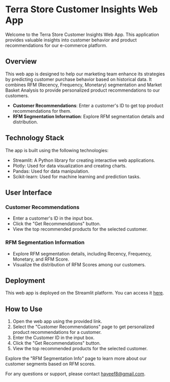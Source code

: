# Terra Store Customer Insights Web App

Welcome to the Terra Store Customer Insights Web App. This application provides valuable insights into customer behavior and product recommendations for our e-commerce platform.

## Overview

This web app is designed to help our marketing team enhance its strategies by predicting customer purchase behavior based on historical data. It combines RFM (Recency, Frequency, Monetary) segmentation and Market Basket Analysis to provide personalized product recommendations to our customers.

- **Customer Recommendations**: Enter a customer's ID to get top product recommendations for them.
- **RFM Segmentation Information**: Explore RFM segmentation details and distribution.

## Technology Stack

The app is built using the following technologies:

- Streamlit: A Python library for creating interactive web applications.
- Plotly: Used for data visualization and creating charts.
- Pandas: Used for data manipulation.
- Scikit-learn: Used for machine learning and prediction tasks.

## User Interface

### Customer Recommendations

- Enter a customer's ID in the input box.
- Click the "Get Recommendations" button.
- View the top recommended products for the selected customer.

### RFM Segmentation Information

- Explore RFM segmentation details, including Recency, Frequency, Monetary, and RFM Score.
- Visualize the distribution of RFM Scores among our customers.

## Deployment

This web app is deployed on the Streamlit platform. You can access it [here](https://skilvul-ymmxzpgxnjaerad86z94tq.streamlit.app/).

## How to Use

1. Open the web app using the provided link.
2. Select the "Customer Recommendations" page to get personalized product recommendations for a customer.
3. Enter the Customer ID in the input box.
4. Click the "Get Recommendations" button.
5. View the top recommended products for the selected customer.

Explore the "RFM Segmentation Info" page to learn more about our customer segments based on RFM scores.


For any questions or support, please contact hayeef8@gmail.com.

